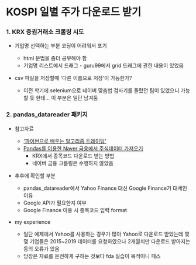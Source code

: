 # KOSPI 일별 주가 다운로드 받기

### 1. KRX 증권거래소 크롤링 시도
+ 기업명 선택하는 부분 코딩이 어려워서 포기
  + html 문법을 좀더 공부해야 함
  + 기업명 리스트에서 드래그 - guru99에서 grid 드래그에 관한 내용이 있었음

+ csv 파일을 저장할때 '다른 이름으로 저장'이 가능한가?
  + 이전 학기에 selenium으로 네이버 맞춤법 검사기를 돌렸던 팀이 있었으니 가능할 듯 한데... 이 부분은 일단 남겨둠


### 2. pandas_datareader 패키지
+ 참고자료
  + ['파이썬으로 배우는 알고리즘 트레이딩'](https://wikidocs.net/4369)
  + [Pandas를 이용한  Naver 금융에서 주식데이터 가져오기](https://excelsior-cjh.tistory.com/109)
    + KRX에서 종목코드 다운로드 받는 방법
    + 네이버 금융 크롤링은 수행하지 않았음

+ 추후에 확인할 부분
  + pandas_datareader에서 Yahoo Finance 대신 Google Finance가 대세인 이유
  + Google API가 필요한지 여부 
  + Google Finance 이용 시 종목코드 입력 format
   
+ my experience
  + 일단 예제에서 Yahoo를 사용하는 경우가 많아 Yahoo로 다운로드 받았는데 몇몇 기업들은 2015~2019 데이터를 요청하였으나 2개월치만 다운로드 받아지는 등의 오류가 있음
  + 당장은 자료를 온전하게 구하는 것보다 fda 실습이 목적이니 패스
